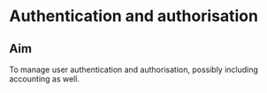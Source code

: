 Authentication and authorisation
================================

Aim
---
To manage user authentication and authorisation, possibly including accounting as well.
